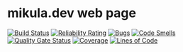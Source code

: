 # mikula.dev web page

[![Build Status](https://mikula.dev/jenkins/buildStatus/icon?job=Jenkins+pipeline+for+mikula.dev)](https://mikula.dev/jenkins/job/Jenkins%20pipeline%20for%20mikula.dev/)
[![Reliability Rating](https://sonarcloud.io/api/project_badges/measure?project=Pixel-yml_mikula.dev&metric=reliability_rating)](https://sonarcloud.io/summary/new_code?id=Pixel-yml_mikula.dev)
[![Bugs](https://sonarcloud.io/api/project_badges/measure?project=Pixel-yml_mikula.dev&metric=bugs)](https://sonarcloud.io/summary/new_code?id=Pixel-yml_mikula.dev)
[![Code Smells](https://sonarcloud.io/api/project_badges/measure?project=Pixel-yml_mikula.dev&metric=code_smells)](https://sonarcloud.io/summary/new_code?id=Pixel-yml_mikula.dev)
[![Quality Gate Status](https://sonarcloud.io/api/project_badges/measure?project=Pixel-yml_mikula.dev&metric=alert_status)](https://sonarcloud.io/summary/new_code?id=Pixel-yml_mikula.dev)
[![Coverage](https://sonarcloud.io/api/project_badges/measure?project=Pixel-yml_mikula.dev&metric=coverage)](https://sonarcloud.io/summary/new_code?id=Pixel-yml_mikula.dev)
[![Lines of Code](https://sonarcloud.io/api/project_badges/measure?project=Pixel-yml_mikula.dev&metric=ncloc)](https://sonarcloud.io/summary/new_code?id=Pixel-yml_mikula.dev)
